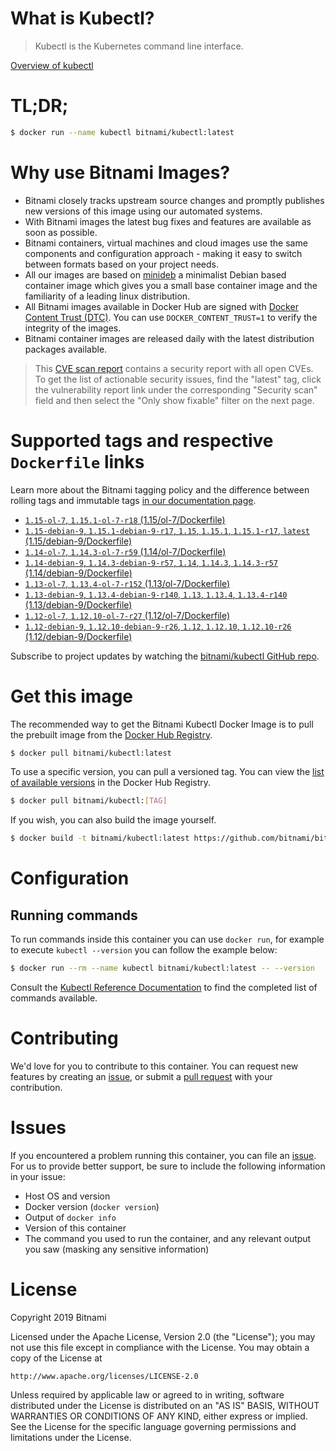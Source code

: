 
# What is Kubectl?

> Kubectl is the Kubernetes command line interface.

[Overview of kubectl](https://kubernetes.io/docs/reference/kubectl/overview/)

# TL;DR;

```bash
$ docker run --name kubectl bitnami/kubectl:latest
```

# Why use Bitnami Images?

* Bitnami closely tracks upstream source changes and promptly publishes new versions of this image using our automated systems.
* With Bitnami images the latest bug fixes and features are available as soon as possible.
* Bitnami containers, virtual machines and cloud images use the same components and configuration approach - making it easy to switch between formats based on your project needs.
* All our images are based on [minideb](https://github.com/bitnami/minideb) a minimalist Debian based container image which gives you a small base container image and the familiarity of a leading linux distribution.
* All Bitnami images available in Docker Hub are signed with [Docker Content Trust (DTC)](https://docs.docker.com/engine/security/trust/content_trust/). You can use `DOCKER_CONTENT_TRUST=1` to verify the integrity of the images.
* Bitnami container images are released daily with the latest distribution packages available.


> This [CVE scan report](https://quay.io/repository/bitnami/kubectl?tab=tags) contains a security report with all open CVEs. To get the list of actionable security issues, find the "latest" tag, click the vulnerability report link under the corresponding "Security scan" field and then select the "Only show fixable" filter on the next page.

# Supported tags and respective `Dockerfile` links

Learn more about the Bitnami tagging policy and the difference between rolling tags and immutable tags [in our documentation page](https://docs.bitnami.com/containers/how-to/understand-rolling-tags-containers/).


* [`1.15-ol-7`, `1.15.1-ol-7-r18` (1.15/ol-7/Dockerfile)](https://github.com/bitnami/bitnami-docker-kubectl/blob/1.15.1-ol-7-r18/1.15/ol-7/Dockerfile)
* [`1.15-debian-9`, `1.15.1-debian-9-r17`, `1.15`, `1.15.1`, `1.15.1-r17`, `latest` (1.15/debian-9/Dockerfile)](https://github.com/bitnami/bitnami-docker-kubectl/blob/1.15.1-debian-9-r17/1.15/debian-9/Dockerfile)
* [`1.14-ol-7`, `1.14.3-ol-7-r59` (1.14/ol-7/Dockerfile)](https://github.com/bitnami/bitnami-docker-kubectl/blob/1.14.3-ol-7-r59/1.14/ol-7/Dockerfile)
* [`1.14-debian-9`, `1.14.3-debian-9-r57`, `1.14`, `1.14.3`, `1.14.3-r57` (1.14/debian-9/Dockerfile)](https://github.com/bitnami/bitnami-docker-kubectl/blob/1.14.3-debian-9-r57/1.14/debian-9/Dockerfile)
* [`1.13-ol-7`, `1.13.4-ol-7-r152` (1.13/ol-7/Dockerfile)](https://github.com/bitnami/bitnami-docker-kubectl/blob/1.13.4-ol-7-r152/1.13/ol-7/Dockerfile)
* [`1.13-debian-9`, `1.13.4-debian-9-r140`, `1.13`, `1.13.4`, `1.13.4-r140` (1.13/debian-9/Dockerfile)](https://github.com/bitnami/bitnami-docker-kubectl/blob/1.13.4-debian-9-r140/1.13/debian-9/Dockerfile)
* [`1.12-ol-7`, `1.12.10-ol-7-r27` (1.12/ol-7/Dockerfile)](https://github.com/bitnami/bitnami-docker-kubectl/blob/1.12.10-ol-7-r27/1.12/ol-7/Dockerfile)
* [`1.12-debian-9`, `1.12.10-debian-9-r26`, `1.12`, `1.12.10`, `1.12.10-r26` (1.12/debian-9/Dockerfile)](https://github.com/bitnami/bitnami-docker-kubectl/blob/1.12.10-debian-9-r26/1.12/debian-9/Dockerfile)

Subscribe to project updates by watching the [bitnami/kubectl GitHub repo](https://github.com/bitnami/bitnami-docker-kubectl).

# Get this image

The recommended way to get the Bitnami Kubectl Docker Image is to pull the prebuilt image from the [Docker Hub Registry](https://hub.docker.com/r/bitnami/kubectl).

```bash
$ docker pull bitnami/kubectl:latest
```

To use a specific version, you can pull a versioned tag. You can view the [list of available versions](https://hub.docker.com/r/bitnami/kubectl/tags/) in the Docker Hub Registry.

```bash
$ docker pull bitnami/kubectl:[TAG]
```

If you wish, you can also build the image yourself.

```bash
$ docker build -t bitnami/kubectl:latest https://github.com/bitnami/bitnami-docker-kubectl.git
```

# Configuration

## Running commands

To run commands inside this container you can use `docker run`, for example to execute `kubectl --version` you can follow the example below:

```bash
$ docker run --rm --name kubectl bitnami/kubectl:latest -- --version
```

Consult the [Kubectl Reference Documentation](https://kubernetes.io/docs/reference/generated/kubectl/kubectl-commands) to find the completed list of commands available.

# Contributing

We'd love for you to contribute to this container. You can request new features by creating an [issue](https://github.com/bitnami/bitnami-docker-kubectl/issues), or submit a [pull request](https://github.com/bitnami/bitnami-docker-kubectl/pulls) with your contribution.

# Issues

If you encountered a problem running this container, you can file an [issue](https://github.com/bitnami/bitnami-docker-kubectl/issues). For us to provide better support, be sure to include the following information in your issue:

- Host OS and version
- Docker version (`docker version`)
- Output of `docker info`
- Version of this container
- The command you used to run the container, and any relevant output you saw (masking any sensitive information)

# License

Copyright 2019 Bitnami

Licensed under the Apache License, Version 2.0 (the "License");
you may not use this file except in compliance with the License.
You may obtain a copy of the License at

    http://www.apache.org/licenses/LICENSE-2.0

Unless required by applicable law or agreed to in writing, software
distributed under the License is distributed on an "AS IS" BASIS,
WITHOUT WARRANTIES OR CONDITIONS OF ANY KIND, either express or implied.
See the License for the specific language governing permissions and
limitations under the License.
